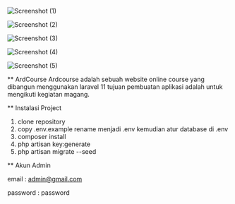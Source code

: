 ![Screenshot (1)](https://github.com/user-attachments/assets/13c4eec1-52f0-41c9-8345-c3015bc190dc)

![Screenshot (2)](https://github.com/user-attachments/assets/e4e4b010-78cd-4206-9699-f6662a061518)

![Screenshot (3)](https://github.com/user-attachments/assets/9eefd9b3-b661-4d22-92ae-bd72595d71ba)

![Screenshot (4)](https://github.com/user-attachments/assets/4a000316-8a1d-4563-8509-79f32e12c30c)

![Screenshot (5)](https://github.com/user-attachments/assets/0173b086-0c12-4e26-97a8-ed81155a6d1d)



** ArdCourse
Ardcourse adalah sebuah website online course yang dibangun menggunakan laravel 11 tujuan pembuatan aplikasi adalah untuk mengikuti kegiatan magang. 

** Instalasi Project

1. clone repository
2. copy .env.example rename menjadi .env kemudian atur database di .env
3. composer install
4. php artisan key:generate
5. php artisan migrate --seed

** Akun Admin

email : admin@gmail.com

password : password

